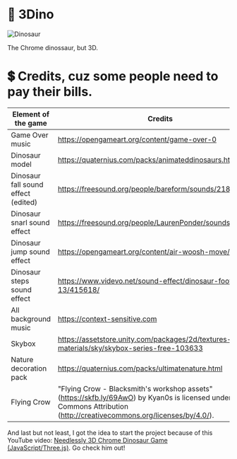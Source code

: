# 🦖 3Dino

![Dinosaur](https://im2.ezgif.com/tmp/ezgif-2-e69b0b8ab0.gif)

The Chrome dinossaur, but 3D.

# 💲 Credits, cuz some people need to pay their bills.
| Element of the game                 | Credits                                                                                    |
| ----------------------------------- | ------------------------------------------------------------------------------------------ |
| Game Over music                     | https://opengameart.org/content/game-over-0                                                |
| Dinosaur model                      | https://quaternius.com/packs/animateddinosaurs.html                                        |
| Dinosaur fall sound effect (edited) | https://freesound.org/people/bareform/sounds/218721/                                       |
| Dinosaur snarl sound effect         | https://freesound.org/people/LaurenPonder/sounds/639448/                                   |
| Dinosaur jump sound effect          | https://opengameart.org/content/air-woosh-move/                                            |
| Dinosaur steps sound effect         | https://www.videvo.net/sound-effect/dinosaur-footstep-13/415618/                           |
| All background music                | https://context-sensitive.com                                                              |
| Skybox                              | https://assetstore.unity.com/packages/2d/textures-materials/sky/skybox-series-free-103633  |
| Nature decoration pack              | https://quaternius.com/packs/ultimatenature.html                                           |
| Flying Crow                         | "Flying Crow - Blacksmith's workshop assets" (https://skfb.ly/69AwO) by Kyan0s is licensed under Creative Commons Attribution (http://creativecommons.org/licenses/by/4.0/).  |

And last but not least, I got the idea to start the project because of this YouTube video: [Needlessly 3D Chrome Dinosaur Game (JavaScript/Three.js)](https://youtu.be/KJ38qCwFdy8). Go check him out!
